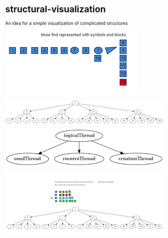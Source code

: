 # structural-visualization
An idea for a simple visualization of complicated structures

![btree](https://raw.githubusercontent.com/samsquire/structural-visualization/main/btree.png)

![complicated](https://raw.githubusercontent.com/samsquire/structural-visualization/main/complicated.png)

![threadstructure](https://raw.githubusercontent.com/samsquire/structural-visualization/main/graph.png)

![assumedlinks](https://raw.githubusercontent.com/samsquire/structural-visualization/main/linksassumption.png)
